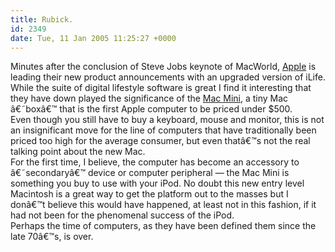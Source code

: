 ```yaml
---
title: Rubick.
id: 2349
date: Tue, 11 Jan 2005 11:25:27 +0000
---
```


Minutes after the conclusion of Steve Jobs keynote of MacWorld, [Apple](http://www.apple.com) is leading their new product announcements with an upgraded version of iLife. While the suite of digital lifestyle software is great I find it interesting that they have down played the significance of the [Mac Mini](http://www.amazon.com/exec/obidos/ASIN/B0006HU2IM/airbag-20), a tiny Mac â€˜boxâ€™ that is the first Apple computer to be priced under $500.  
 Even though you still have to buy a keyboard, mouse and monitor, this is not an insignificant move for the line of computers that have traditionally been priced too high for the average consumer, but even thatâ€™s not the real talking point about the new Mac.  
 For the first time, I believe, the computer has become an accessory to â€˜secondaryâ€™ device or computer peripheral — the Mac Mini is something you buy to use with your iPod. No doubt this new entry level Macintosh is a great way to get the platform out to the masses but I donâ€™t believe this would have happened, at least not in this fashion, if it had not been for the phenomenal success of the iPod.  
 Perhaps the time of computers, as they have been defined them since the late 70â€™s, is over.


